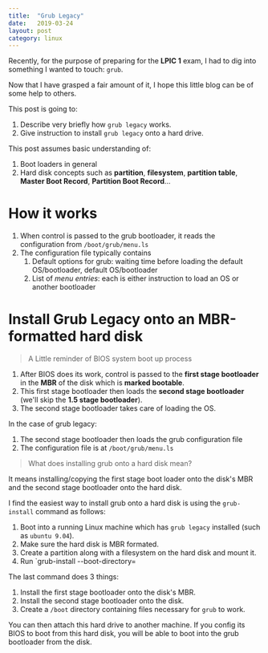 ```yaml
---
title:  "Grub Legacy"
date:   2019-03-24
layout: post
category: linux
---
```

Recently, for the purpose of preparing for the **LPIC 1** exam, I had to dig into something I wanted to touch: `grub`.

Now that I have grasped a fair amount of it, I hope this little blog can be of some help to others. 

This post is going to:
1. Describe very briefly how `grub legacy` works.
2. Give instruction to install `grub legacy` onto a hard drive.

This post assumes basic understanding of:
1. Boot loaders in general
2. Hard disk concepts such as **partition**, **filesystem**, **partition table**, **Master Boot Record**, **Partition Boot Record**...

# How it works

1. When control is passed to the grub bootloader, it reads the configuration from `/boot/grub/menu.ls`
2. The configuration file typically contains 
   1. Default options for grub: waiting time before loading the default OS/bootloader, default OS/bootloader
   2. List of *menu entries*: each is either instruction to load an OS or another bootloader

# Install Grub Legacy onto an MBR-formatted hard disk

> A Little reminder of BIOS system boot up process

1. After BIOS does its work, control is passed to the **first stage bootloader** in the **MBR** of the disk which is **marked bootable**.
2. This first stage bootloader then loads the **second stage bootloader** (we'll skip the **1.5 stage bootloader**).
3. The second stage bootloader takes care of loading the OS.

In the case of grub legacy:
1. The second stage bootloader then loads the grub configuration file
2. The configuration file is at `/boot/grub/menu.ls`

> What does installing grub onto a hard disk mean?

It means installing/copying the first stage boot loader onto the disk's MBR and the second stage bootloader onto the hard disk.

I find the easiest way to install grub onto a hard disk is using the `grub-install` command as follows:

1. Boot into a running Linux machine which has `grub legacy` installed (such as `ubuntu 9.04`).
2. Make sure the hard disk is MBR formated.
3. Create a partition along with a filesystem on the hard disk and mount it.
4. Run `grub-install --boot-directory=<path-to-mount-point>

The last command does 3 things:

1. Install the first stage bootloader onto the disk's MBR.
2. Install the second stage bootloader onto the disk.
3. Create a `/boot` directory containing files necessary for `grub` to work.

You can then attach this hard drive to another machine. If you config its BIOS to boot from this hard disk, you will be able to boot into the grub bootloader from the disk.